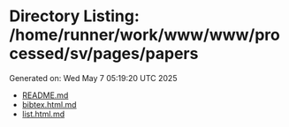 # Directory Listing: /home/runner/work/www/www/processed/sv/pages/papers
Generated on: Wed May  7 05:19:20 UTC 2025

- [README.md](README.md)
- [bibtex.html.md](bibtex.html.md)
- [list.html.md](list.html.md)
